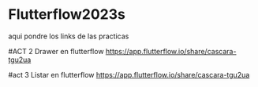 # Flutterflow2023s
aqui pondre los links de las practicas

#ACT 2 Drawer en flutterflow
https://app.flutterflow.io/share/cascara-tgu2ua

#act 3 Listar en flutterflow
https://app.flutterflow.io/share/cascara-tgu2ua
